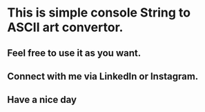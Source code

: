 # This is simple console String to ASCII art convertor.

## Feel free to use it as you want.

## Connect with me via LinkedIn or Instagram. 

## Have a nice day